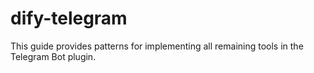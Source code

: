 # dify-telegram
This guide provides patterns for implementing all remaining tools in the Telegram Bot plugin.
